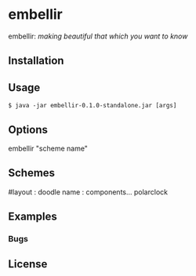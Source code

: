 # embellir

embellir: *making beautiful that which you want to know*



## Installation



## Usage




    $ java -jar embellir-0.1.0-standalone.jar [args]

## Options

embellir "scheme name"

## Schemes

#layout : doodle name : components...
polarclock 


## Examples



### Bugs



## License


